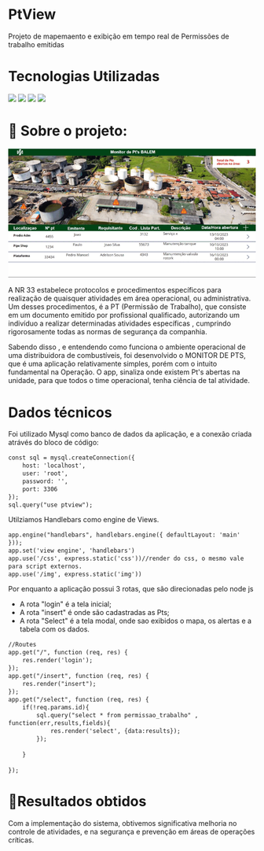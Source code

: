# PtView
Projeto de mapemaento e exibição em tempo real de Permissões de trabalho emitidas

<h1>Tecnologias Utilizadas</h1>
<div align="left">
<img src="https://cdn.jsdelivr.net/gh/devicons/devicon/icons/javascript/javascript-original.svg"  width = 50/>
<img src="https://cdn.jsdelivr.net/gh/devicons/devicon/icons/nodejs/nodejs-original.svg"  width = 50/>
 <img src="https://cdn.jsdelivr.net/gh/devicons/devicon/icons/mysql/mysql-original-wordmark.svg"  width = 50/>
 <img src="https://cdn.jsdelivr.net/gh/devicons/devicon/icons/handlebars/handlebars-original-wordmark.svg"  width =50/>
  
</div>

<h1> 📄 Sobre o projeto: </h1>
<img src ="https://github.com/mesquitta06/PtWebView/blob/master/img/gif_pt.gif" width= 600 />
<p>A NR 33 estabelece protocolos e procedimentos específicos para realização de quaisquer atividades em área operacional, ou administrativa. Um desses procedimentos, é a PT (Permissão de Trabalho), que consiste em um documento emitido por profissional qualificado, autorizando um indivíduo a realizar determinadas atividades específicas , cumprindo rigorosamente todas as normas de segurança da companhia. </p>
<p>
Sabendo disso , e entendendo como funciona o ambiente operacional de uma distribuidora de combustíveis,   foi desenvolvido o MONITOR DE PTS, que é uma aplicação relativamente simples, porém com o intuito fundamental na Operação. O app, sinaliza onde existem Pt's abertas na unidade, para que todos o time operacional, tenha ciência de tal atividade.
</p>

<h1>Dados técnicos</h1>

Foi utilizado Mysql como banco de dados da aplicação, e a conexão criada atrávés do bloco de código:
```
const sql = mysql.createConnection({
    host: 'localhost',
    user: 'root',
    password: '',
    port: 3306
});
sql.query("use ptview");
```
Utilziamos Handlebars como engine de Views.

```
app.engine("handlebars", handlebars.engine({ defaultLayout: 'main' }));
app.set('view engine', 'handlebars')
app.use('/css', express.static('css'))//render do css, o mesmo vale para script externos. 
app.use('/img', express.static('img'))
```

Por enquanto a aplicação possui 3 rotas, que são direcionadas pelo node js
- A rota "login" é a tela inicial;
- A rota "insert" é onde são cadastradas as Pts;
- A rota "Select" é a tela modal, onde sao exibidos o mapa, os alertas e a tabela com os dados.

```
//Routes
app.get("/", function (req, res) {
    res.render('login');
});
app.get("/insert", function (req, res) {
    res.render("insert");
});
app.get("/select", function (req, res) {
    if(!req.params.id){
        sql.query("select * from permissao_trabalho" , function(err,results,fields){
            res.render('select', {data:results});
        });

    }
  
});

```


<h1> 🎯Resultados obtidos</h1>
Com a implementação do sistema, obtivemos significativa melhoria no controle de atividades, e na segurança e prevenção em áreas de operações críticas.

          
 


